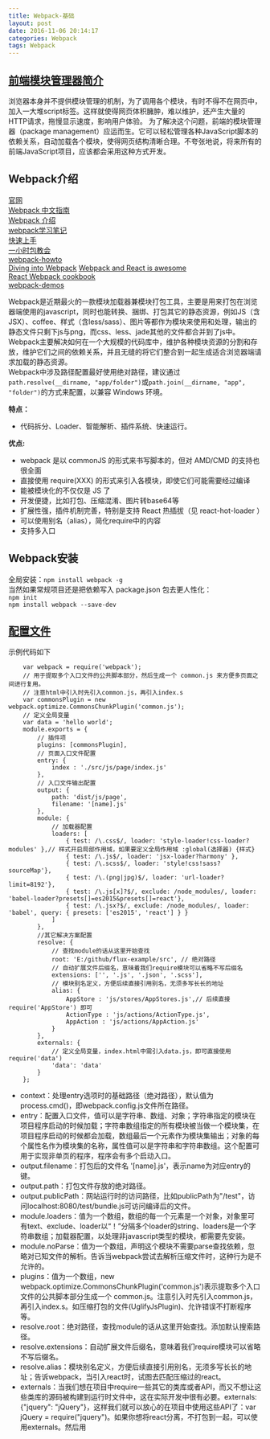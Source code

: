 ```yaml
---
title: Webpack-基础
layout: post
date: 2016-11-06 20:14:17
categories: Webpack
tags: Webpack
---
```


## [前端模块管理器简介](http://www.ruanyifeng.com/blog/2014/09/package-management.html)

浏览器本身并不提供模块管理的机制，为了调用各个模块，有时不得不在网页中，加入一大堆script标签。这样就使得网页体积臃肿，难以维护，还产生大量的HTTP请求，拖慢显示速度，影响用户体验。
为了解决这个问题，前端的模块管理器（package management）应运而生。它可以轻松管理各种JavaScript脚本的依赖关系，自动加载各个模块，使得网页结构清晰合理。不夸张地说，将来所有的前端JavaScript项目，应该都会采用这种方式开发。

## Webpack介绍

[官网](http://webpack.github.io/docs/)   
[Webpack 中文指南](http://zhaoda.net/webpack-handbook/)  
[Webpack 介绍](https://fakefish.github.io/react-webpack-cookbook/Introduction-to-Webpack.html)  
[webpack学习笔记](http://www.07net01.com/2015/08/890558.html)  
[快速上手](http://webpack.github.io/docs/tutorials/getting-started/)  
[一小时包教会](http://www.cnblogs.com/vajoy/p/4650467.html)  
[webpack-howto](https://github.com/petehunt/webpack-howto)  
[Diving into Webpack](https://web-design-weekly.com/2014/09/24/diving-webpack/)  [Webpack and React is awesome](http://www.christianalfoni.com/articles/2014_12_13_Webpack-and-react-is-awesome)  
[React Webpack cookbook](https://christianalfoni.github.io/react-webpack-cookbook/index.html)  
[webpack-demos](https://github.com/ruanyf/webpack-demos)

Webpack是近期最火的一款模块加载器兼模块打包工具，主要是用来打包在浏览器端使用的javascript，同时也能转换、捆绑、打包其它的静态资源，例如JS（含JSX）、coffee、样式（含less/sass）、图片等都作为模块来使用和处理，输出的静态文件只剩下js与png，而css、less、jade其他的文件都合并到了js中。  
Webpack主要解决如何在一个大规模的代码库中，维护各种模块资源的分割和存放，维护它们之间的依赖关系，并且无缝的将它们整合到一起生成适合浏览器端请求加载的静态资源。  
Webpack中涉及路径配置最好使用绝对路径，建议通过`path.resolve(__dirname, "app/folder")`或`path.join(__dirname, "app", "folder")`的方式来配置，以兼容 Windows 环境。   

**特点：**

- 代码拆分、Loader、智能解析、插件系统、快速运行。

**优点:**  

- webpack 是以 commonJS 的形式来书写脚本的，但对 AMD/CMD 的支持也很全面  
- 直接使用 require(XXX) 的形式来引入各模块，即使它们可能需要经过编译  
- 能被模块化的不仅仅是 JS 了  
- 开发便捷，比如打包、压缩混淆、图片转base64等  
- 扩展性强，插件机制完善，特别是支持 React 热插拔（见 react-hot-loader ）
- 可以使用别名（alias），简化require中的内容  
- 支持多入口  

## Webpack安装

全局安装：`npm install webpack -g`  
当然如果常规项目还是把依赖写入 package.json 包去更人性化：  
`npm init`  
`npm install webpack --save-dev`  

## [配置文件](http://webpack.github.io/docs/configuration.html)

示例代码如下
```
    var webpack = require('webpack');
    // 用于提取多个入口文件的公共脚本部分，然后生成一个 common.js 来方便多页面之间进行复用。
    // 注意html中引入时先引入common.js，再引入index.s
    var commonsPlugin = new webpack.optimize.CommonsChunkPlugin('common.js');
    // 定义全局变量
    var data = 'hello world';
    module.exports = {
        // 插件项
        plugins: [commonsPlugin],
        // 页面入口文件配置
        entry: {
            index : './src/js/page/index.js'
        },
        // 入口文件输出配置
        output: {
            path: 'dist/js/page',
            filename: '[name].js'
        },
        module: {
            // 加载器配置
            loaders: [
                { test: /\.css$/, loader: 'style-loader!css-loader?modules' },// 样式开启局部作用域，如果要定义全局作用域 :global(选择器) {样式}
                { test: /\.js$/, loader: 'jsx-loader?harmony' },
                { test: /\.scss$/, loader: 'style!css!sass?sourceMap'},
                { test: /\.(png|jpg)$/, loader: 'url-loader?limit=8192'},
                { test: /\.js[x]?$/, exclude: /node_modules/, loader: 'babel-loader?presets[]=es2015&presets[]=react'},
                { test: /\.jsx?$/, exclude: /node_modules/, loader: 'babel', query: { presets: ['es2015', 'react'] } }
            ]
        },
        //其它解决方案配置
        resolve: {
            // 查找module的话从这里开始查找
            root: 'E:/github/flux-example/src', // 绝对路径
            // 自动扩展文件后缀名，意味着我们require模块可以省略不写后缀名
            extensions: ['', '.js', '.json', '.scss'],
            // 模块别名定义，方便后续直接引用别名，无须多写长长的地址
            alias: {
                AppStore : 'js/stores/AppStores.js',// 后续直接 require('AppStore') 即可
                ActionType : 'js/actions/ActionType.js',
                AppAction : 'js/actions/AppAction.js'
            }
        },
        externals: {
            // 定义全局变量，index.html中需引入data.js，即可直接使用require('data')
            'data': 'data'
        }
    };
```
- context：处理entry选项时的基础路径（绝对路径），默认值为process.cmd()，即webpack.config.js文件所在路径。  
- entry：配置入口文件，值可以是字符串、数组、对象；字符串指定的模块在项目程序启动的时候加载；字符串数组指定的所有模块被当做一个模块集，在项目程序启动的时候都会加载，数组最后一个元素作为模块集输出；对象的每个属性名作为模块集的名称，属性值可以是字符串和字符串数组。这个配置可用于实现非单页的程序，程序会有多个启动入口。  
- output.filename：打包后的文件名 '[name].js'，表示name为对应entry的键。  
- output.path：打包文件存放的绝对路径。  
- output.publicPath：网站运行时的访问路径，比如publicPath为"/test"，访问localhost:8080/test/bundle.js可访问编译后的文件。  
- module.loaders：值为一个数组，数组的每一个元素是一个对象，对象里可有text、exclude、loader以“！”分隔多个loader的string、loaders是一个字符串数组；加载器配置，以处理非javascript类型的模块，都需要先安装。  
- module.noParse：值为一个数组，声明这个模块不需要parse查找依赖，忽略对已知文件的解析。告诉当webpack尝试去解析压缩文件时，这种行为是不允许的。  
- plugins：值为一个数组，new webpack.optimize.CommonsChunkPlugin('common.js')表示提取多个入口文件的公共脚本部分生成一个 common.js。注意引入时先引入common.js，再引入index.s。如压缩打包的文件(UglifyJsPlugin)、允许错误不打断程序等。  
- resolve.root：绝对路径，查找module的话从这里开始查找。添加默认搜索路径。  
- resolve.extensions：自动扩展文件后缀名，意味着我们require模块可以省略不写后缀名。  
- resolve.alias：模块别名定义，方便后续直接引用别名，无须多写长长的地址；告诉webpack，当引入react时，试图去匹配压缩过的react。  
- externals：当我们想在项目中require一些其它的类库或者API，而又不想让这些类库的源码被构建到运行时文件中，这在实际开发中很有必要。externals: {"jquery": "jQuery"}，这样我们就可以放心的在项目中使用这些API了：var jQuery = require("jquery")。如果你想将react分离，不打包到一起，可以使用externals。然后用<script>单独将react引入。  
- devtool：就是生成sourcemap的不同方式，eval不支持IE8，推荐用source-map，开发环境常用eval-source-map。  
- debug：加载器(loader)转换到调试模式。  
- catch：缓存生成的模块，watch 模式下默认就是启动的。  

[常用Loader](http://webpack.github.io/docs/list-of-loaders.html)
[常用plugin](http://webpack.github.io/docs/list-of-plugins.html)

**常用命令:**
```
webpack    // 执行webpack.config.js文件
webpack --display-error-details //方便出错时能查阅更详尽的信息
webpack --config XXX.js   //使用另一份配置文件（比如webpack.config2.js）来打包
webpack --watch   //监听变动并自动打包
webpack -p    //压缩混淆脚本，这个非常非常重要！
webpack -d    //生成map映射文件，告知哪些模块被最终打包到哪里了
```

## webpack-dev-server

命令：`webpack-dev-server --devtool eval --progress --colors --hot --content-base dist`  
webpack-dev-server  //启动一个小的express Web服务，8080端口  
--devtool eval   //为你的代码创建源地址。当有任何报错的时候可以让你更加精确地定位到文件和行号  
--progress // 显示合并代码进度  
--colors - Yay //命令行中显示颜色！  
--content-base build // 指向设置的输出目录，这样不能访问其它路径的文件了  
--history-api-fallback // 这样在浏览器中直接输入url才不会报Cannot GET  
--inline // 自动刷新页面  
--hot // 启动热替换  

当运行 webpack-dev-server 的时候，它会监听你的文件修改。当项目重新合并之后，会通知浏览器刷新。为了能够触发这样的行为，你需要把你的 index.html 放到 build/ 文件夹下。可访问`http://localhost:8080/webpack-dev-server/bundle`或
`http://localhost:8080/webpack-dev-server/index.html`。注意，访问带webpack-dev-server的url会自动刷新，直接访问localhost:8080的可能不刷新。

## 配置webpack-dev-server代理

## 自动编译并刷新页面

index.html 放到 build/ 文件夹下  
Index.html中添加 `<script src="http://localhost:8080/webpack-dev-server.js"></script> `
```
entry: [
    'webpack/hot/dev-server',
    'webpack-dev-server/client?http://localhost:8080',
    path.resolve(__dirname, 'app/main.js')
],
```
命令：webpack-dev-server --hot  
当Webpack-dev-server在浏览器自动刷新下运行的时候，CSS也会自动更新，不过有点不同的是，当你改变了一个 CSS 文件，属于那个文件的标签会更新新的内容但不会刷新。  
注意，访问带webpack-dev-server的url会自动刷新，直接访问localhost:8080的可能不刷新。

## 独立打包样式文件

```
var ExtractTextPlugin = require("extract-text-webpack-plugin");
// webpack.config.js 中
...
plugins: [
  ...
  new ExtractTextPlugin("[name].css"), // 如果只有一个 style.css 就行
],
loaders:[
  ...
  {
    test: /\.less$/,
    loader: ExtractTextPlugin.extract('style-loader', 'css-loader!less-loader',{ publicPath: './'})
  },
],
```

## 分离应用和第三方

当你的应用依赖其他库尤其是像 ReactJS 这种大型库的时候，你需要考虑把这些依赖分离出去，这样就能够让用户在你更新应用之后不需要再次下载第三方文件。记住要把这些文件都加入到你的 HTML 代码中，不然你会得到一个错误。
```
entry: {
    app: path.resolve(__dirname, 'app/main.js'),
    // 当 React 作为一个 node 模块安装的时候，
    // 我们可以直接指向它，就比如 require('react')
    vendors: ['react', 'react-dom', 'jquery']
},
plugins: [
    ...
    new webpack.optimize.CommonsChunkPlugin('vendors', 'vendors.js')
]
```

## 代码压缩

webpack打包后的文件可能会很大，生成环境应该去掉注释及依赖的copyright信息。
```
plugins: [
  ...
  new webpack.optimize.UglifyJsPlugin({
    output: {
      comments: false,
    },
    compress: {
      warnings: false,
    }
  }),
]
```

## 多重入口

你的应用可能有多个路径， 就是应用中有两个或者多个 URL 相应不同的页面，这里就是提供这样的解决方案。可能你有一个普通用户页和一个管理员页，他们共享了很多代码，但是不想在普通用户页中加载所有管理员页的代码，所以好方案是使用多重入口。

## 生成html、打开浏览器

```
var HtmlwebpackPlugin = require('html-webpack-plugin');
var OpenBrowserPlugin = require('open-browser-webpack-plugin');

module.exports = {
    entry: './main.js',
    output: {
        filename: 'bundle.js'
    },
    plugins: [
        new HtmlwebpackPlugin({
            title: 'Webpack-demos',
            filename: 'index.html'
        }),
        new OpenBrowserPlugin({
            url: 'http://localhost:8080'
        })
    ]
};
```

## 在开发环境使用的代码

main.js

```javascript
document.write('<h1>Hello World</h1>');

if (__DEV__) {
  document.write(new Date());
}
```

webpack.config.js

```javascript
var webpack = require('webpack');

var devFlagPlugin = new webpack.DefinePlugin({
  __DEV__: JSON.stringify(JSON.parse(process.env.DEBUG || 'false'))
});

module.exports = {
  entry: './main.js',
  output: {
    filename: 'bundle.js'
  },
  plugins: [devFlagPlugin]
};
```

```bash
# Linux & Mac
$ env DEBUG=true webpack-dev-server

# Windows
$ set DEBUG=true
$ webpack-dev-server
```

## 代码分割

方式一  
使用`require.ensure`定义一个分割点，`require.ensure`会告诉webpack被引入的文件要编译成单独的文件，与编译输出文件bundle.js分开，index.html和weback.config.js都不需要修改。从表面上也看不出有什么不同，实际上webpack把main.js和a.js编译成不同的块bundle.js和1.bundle.js，并在bundle.js需要1.bundle.js时才加载。

```javascript
// a.js
module.exports = 'Hello World';
```

```javascript
// main.js
require.ensure(['./a'], function(require) {
  var content = require('./a');
  document.open();
  document.write('<h1>' + content + '</h1>');
  document.close();
});
```

```html
// index.html
<html>
  <body>
    <script src="bundle.js"></script>
  </body>
</html>
```

```javascript
// webpack.config.js
module.exports = {
  entry: './main.js',
  output: {
    filename: 'bundle.js'
  }
};
```

方式二  
使用`bundle-loader`

```javascript
// main.js
var load = require('bundle-loader!./a.js');

// You need to async wait until a.js is available (and get the exports)
load(function(file) {
  document.open();
  document.write('<h1>' + file + '</h1>');
  document.close();
});
```

## 提取供应商模块

可以使用`CommonsChunkPlugin`提取供应商库到单独的文件中。

```javascript
// main.js
var $ = require('jquery');
$('h1').text('Hello World');
```

```html
// index.html
<html>
  <body>
    <h1></h1>
    <script src="vendor.js"></script>
    <script src="bundle.js"></script>
  </body>
</html>
```

```javascript
// webpack.config.js
var webpack = require('webpack');
module.exports = {
  entry: {
    app: './main.js',
    vendor: ['jquery'],
  },
  output: {
    filename: 'bundle.js'
  },
  plugins: [
    new webpack.optimize.CommonsChunkPlugin(/* chunkName= */'vendor', /* filename= */'vendor.js')
  ]
};
```

如果想在其它文件使用一个模块又不想使用require引入，如使用$和jQuery但是不用`require('jquery')`，就需要使用`ProvidePlugin`。

```javascript
// main.js
$('h1').text('Hello World');
```

```javascript
// webpack.config.js
var webpack = require('webpack');
module.exports = {
  entry: {
    app: './main.js'
  },
  output: {
    filename: 'bundle.js'
  },
  plugins: [
    new webpack.ProvidePlugin({
      $: "jquery",
      jQuery: "jquery",
      "window.jQuery": "jquery"
    })
  ]
};
```

## 热模块替换

方式一  
启动命令添加参数  
`webpack-dev-server --hot --inline`  
方式二  
修改webpack.config.js文件，添加HotModuleReplacementPlugin插件，修改entry  
```javascript
var webpack = require('webpack');
var path = require('path');
module.exports = {
  entry: [
    'webpack/hot/dev-server',
    'webpack-dev-server/client?http://localhost:8080',
    './index.js'
  ],
  output: {
    filename: 'bundle.js',
    publicPath: '/static/'
  },
  plugins: [
    new webpack.HotModuleReplacementPlugin()
  ],
  module: {
    loaders: [{
      test: /\.jsx?$/,
      exclude: /node_modules/,
      loader: 'babel-loader',
      query: {
        presets: ['es2015', 'react']
      },
      include: path.join(__dirname, '.')
    }]
  }
};
```

## css去重
